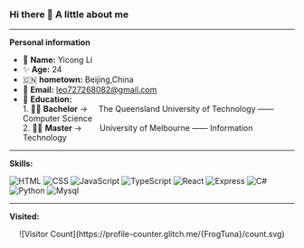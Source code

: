 ### Hi there 👋  A little about me

---

**Personal information**

-  🧐 **Name:** Yicong Li
-  ✨ **Age:** 24 
-  🇨🇳 **hometown:** Beijing,China 
-  📧 **Email:** leo727268082@gmail.com
-  📖  **Education:** 
        <br />
        1. 🧑‍🎓 **Bachelor** -> &nbsp;&nbsp;&nbsp; The Queensland University of Technology —— Computer Science    
        2. 🧑‍🎓 **Master**   -> &nbsp;&nbsp;&nbsp;&nbsp;&nbsp;&nbsp;&nbsp;University of Melbourne —— Information Technology 
        
        


---
**Skills:**   

![HTML](https://img.shields.io/badge/-HTML-E34F26?logo=HTML5&logoColor=white&style=flat)
![CSS](https://img.shields.io/badge/-CSS-1572B6?logo=CSS3&logoColor=white&style=flat)
![JavaScript](https://img.shields.io/badge/-JavaScript-F7DF1E?logo=javascript&logoColor=white&style=flat)
![TypeScript](https://img.shields.io/badge/-TypeScript-3178C6?logo=TypeScript&logoColor=white&style=flat)
![React](https://img.shields.io/badge/-ReactJs-61DAFB?logo=react&logoColor=white&style=flat)
![Express](https://img.shields.io/badge/-Express-000000?logo=Express&logoColor=white&style=flat)
![C#](https://img.shields.io/badge/-CSharp-99CC00?logo=sharp&logoColor=white&style=flat)
![Python](https://img.shields.io/badge/-Python-3776AB?logo=Python&logoColor=white&style=flat)
![Mysql](https://img.shields.io/badge/-Mysql-4479A1?logo=MySQL&logoColor=white&style=flat)



---
**Visited:**   

<div style="text-align: center;">![Visitor Count](https://profile-counter.glitch.me/{FrogTuna}/count.svg)</div>
